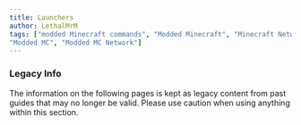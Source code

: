 ```yaml
---
title: Launchers
author: LethalMrM
tags: ["modded Minecraft commands", "Modded Minecraft", "Minecraft Network", "ShadowNode", "ShadowNode Modded", 
"Modded MC", "Modded MC Network"]
---
```


### Legacy Info
The information on the following pages is kept as legacy content from past guides that may no longer be valid. Please use caution when using anything within this section.